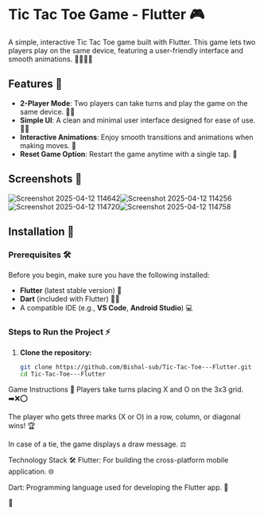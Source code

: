 # Tic Tac Toe Game - Flutter 🎮

A simple, interactive Tic Tac Toe game built with Flutter. This game lets two players play on the same device, featuring a user-friendly interface and smooth animations. 🧑‍🤝‍🧑✨

## Features 🌟

- **2-Player Mode**: Two players can take turns and play the game on the same device. 🤜🤛
- **Simple UI**: A clean and minimal user interface designed for ease of use. 🧑‍💻
- **Interactive Animations**: Enjoy smooth transitions and animations when making moves. 🎉
- **Reset Game Option**: Restart the game anytime with a single tap. 🔄

## Screenshots 📸
![Screenshot 2025-04-12 114642](https://github.com/user-attachments/assets/cc01361b-252c-4001-9ef7-8bfe6d76aad8)![Screenshot 2025-04-12 114256](https://github.com/user-attachments/assets/ad2b19a2-6525-4cb9-ad17-c2446bb0ac46)![Screenshot 2025-04-12 114720](https://github.com/user-attachments/assets/7272565b-bb08-48ba-8beb-b2e4aeed9663)![Screenshot 2025-04-12 114758](https://github.com/user-attachments/assets/03c5308e-a993-428d-8b03-b72915eaa286)






## Installation 🔧

### Prerequisites 🛠️

Before you begin, make sure you have the following installed:

- **Flutter** (latest stable version) 🚀
- **Dart** (included with Flutter) 🦸‍♂️
- A compatible IDE (e.g., **VS Code**, **Android Studio**) 💻

### Steps to Run the Project ⚡

1. **Clone the repository:**

   ```bash
   git clone https://github.com/Bishal-sub/Tic-Tac-Toe---Flutter.git
   cd Tic-Tac-Toe---Flutter

Game Instructions 🎲
Players take turns placing X and O on the 3x3 grid. ➡️❌⭕

The player who gets three marks (X or O) in a row, column, or diagonal wins! 🏆

In case of a tie, the game displays a draw message. ⚖️

Technology Stack 🛠️
Flutter: For building the cross-platform mobile application. 🌐

Dart: Programming language used for developing the Flutter app. 💬


🔄
